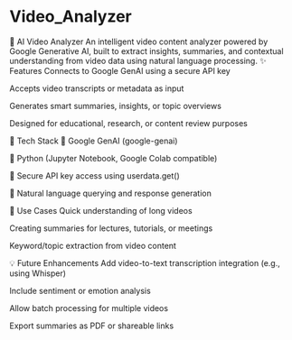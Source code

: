 # Video_Analyzer
🎥 AI Video Analyzer An intelligent video content analyzer powered by Google Generative AI, built to extract insights, summaries, and contextual understanding from video data using natural language processing.
✨ Features
Connects to Google GenAI using a secure API key

Accepts video transcripts or metadata as input

Generates smart summaries, insights, or topic overviews

Designed for educational, research, or content review purposes

🔧 Tech Stack
🤖 Google GenAI (google-genai)

🐍 Python (Jupyter Notebook, Google Colab compatible)

🔐 Secure API key access using userdata.get()

🧠 Natural language querying and response generation

📌 Use Cases
Quick understanding of long videos

Creating summaries for lectures, tutorials, or meetings

Keyword/topic extraction from video content

💡 Future Enhancements
Add video-to-text transcription integration (e.g., using Whisper)

Include sentiment or emotion analysis

Allow batch processing for multiple videos

Export summaries as PDF or shareable links
